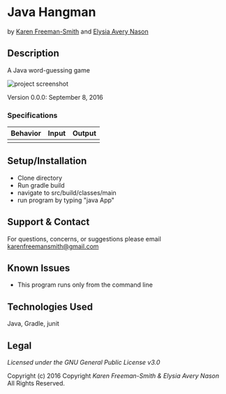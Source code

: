 # Java Hangman
by [Karen Freeman-Smith](https://github.com/karenfreemansmith) and [Elysia Avery Nason](https://github.com/elysiaavery)

## Description
A Java word-guessing game

![project screenshot](/screenshot.jpg)

Version 0.0.0: September 8, 2016

### Specifications
| Behavior             | Input              | Output |
|----------------------|--------------------|--------|
|                      |                    |        |

## Setup/Installation
* Clone directory
* Run gradle build
* navigate to src/build/classes/main
* run program by typing "java App"

## Support & Contact
For questions, concerns, or suggestions please email karenfreemansmith@gmail.com

## Known Issues
* This program runs only from the command line

## Technologies Used
Java, Gradle, junit

## Legal
*Licensed under the GNU General Public License v3.0*

Copyright (c) 2016 Copyright _Karen Freeman-Smith &amp; Elysia Avery Nason_ All Rights Reserved.

